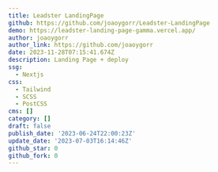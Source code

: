 ```yaml
---
title: Leadster LandingPage
github: https://github.com/joaoygorr/Leadster-LandingPage
demo: https://leadster-landing-page-gamma.vercel.app/
author: joaoygorr
author_link: https://github.com/joaoygorr
date: 2023-11-28T07:15:41.674Z
description: Landing Page + deploy
ssg:
  - Nextjs
css:
  - Tailwind
  - SCSS
  - PostCSS
cms: []
category: []
draft: false
publish_date: '2023-06-24T22:00:23Z'
update_date: '2023-07-03T16:14:46Z'
github_star: 0
github_fork: 0
---
```

